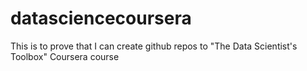 datasciencecoursera
===================

This is to prove that I can create github repos to "The Data Scientist's Toolbox" Coursera course
